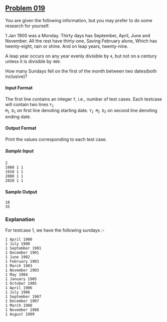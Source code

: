 ## [Problem 019](https://projecteuler.net/problem=19) 

You are given the following information, but you may prefer to do some research for yourself.

1 Jan 1900 was a Monday.
Thirty days has September,
April, June and November.
All the rest have thirty-one,
Saving February alone,
Which has twenty-eight, rain or shine.
And on leap years, twenty-nine.

A leap year occurs on any year evenly divisible by `4`, but not on a century unless it is divisible by `400`.

How many Sundays fell on the first of the month between two dates(both inclusive)?

#### Input Format

The first line contains an integer `T`, i.e., number of test cases.
Each testcase will contain two lines
<code>Y<sub>1</sub> M<sub>1</sub> D<sub>1</sub></code> on first line denoting starting date.
<code>Y<sub>2</sub> M<sub>2</sub> D<sub>2</sub></code> on second line denoting ending date.

#### Output Format

Print the values corresponding to each test case.

##### Sample Input

    2
    1900 1 1
    1910 1 1
    2000 1 1
    2020 1 1

#### Sample Output

    18
    35
### Explanation

For testcase 1, we have the following sundays :-

    1 April 1900
    1 July 1900
    1 September 1901
    1 December 1901
    1 June 1902
    1 February 1903
    1 March 1903
    1 November 1903
    1 May 1904
    1 January 1905
    1 October 1905
    1 April 1906
    1 July 1906
    1 September 1907 
    1 December 1907
    1 March 1908
    1 November 1908
    1 August 1909
